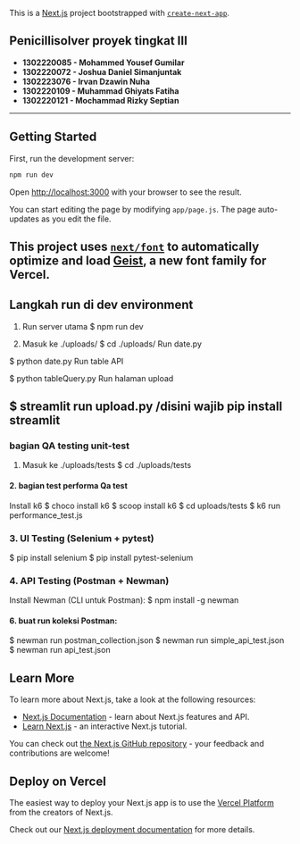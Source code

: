 This is a [Next.js](https://nextjs.org) project bootstrapped with [`create-next-app`](https://nextjs.org/docs/app/api-reference/cli/create-next-app).
## Penicillisolver proyek tingkat III
- **1302220085 - Mohammed Yousef Gumilar**
- **1302220072 - Joshua Daniel Simanjuntak**
- **1302223076 - Irvan Dzawin Nuha**
- **1302220109 - Muhammad Ghiyats Fatiha**
- **1302220121 - Mochammad Rizky Septian**
---
## Getting Started

First, run the development server:

```bash
npm run dev
```

Open [http://localhost:3000](http://localhost:3000) with your browser to see the result.

You can start editing the page by modifying `app/page.js`. The page auto-updates as you edit the file.

This project uses [`next/font`](https://nextjs.org/docs/app/building-your-application/optimizing/fonts) to automatically optimize and load [Geist](https://vercel.com/font), a new font family for Vercel.
---
## Langkah run di dev environment
1. Run server utama
$ npm run dev 

2. Masuk ke ./uploads/
$ cd ./uploads/
Run date.py

$ python date.py
Run table API

$ python tableQuery.py
Run halaman upload


$ streamlit run upload.py 
/disini wajib pip install streamlit
---

### bagian QA testing unit-test
1. Masuk ke ./uploads/tests
$ cd ./uploads/tests

#### 2. bagian test performa Qa test
Install k6
$ choco install k6
$ scoop install k6
$ cd uploads/tests
$ k6 run performance_test.js

### 3. UI Testing (Selenium + pytest)
   $ pip install selenium
   $ pip install pytest-selenium

### 4. API Testing (Postman + Newman)
   Install Newman (CLI untuk Postman):
   $ npm install -g newman
   
   
#### 6. buat run koleksi Postman:
   $ newman run postman_collection.json
   $ newman run simple_api_test.json
   $ newman run api_test.json


## Learn More

To learn more about Next.js, take a look at the following resources:

- [Next.js Documentation](https://nextjs.org/docs) - learn about Next.js features and API.
- [Learn Next.js](https://nextjs.org/learn) - an interactive Next.js tutorial.

You can check out [the Next.js GitHub repository](https://github.com/vercel/next.js) - your feedback and contributions are welcome!

## Deploy on Vercel

The easiest way to deploy your Next.js app is to use the [Vercel Platform](https://vercel.com/new?utm_medium=default-template&filter=next.js&utm_source=create-next-app&utm_campaign=create-next-app-readme) from the creators of Next.js.

Check out our [Next.js deployment documentation](https://nextjs.org/docs/app/building-your-application/deploying) for more details.

